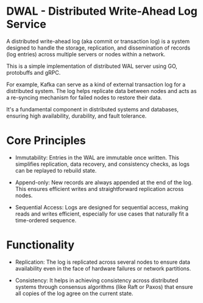 DWAL - Distributed Write-Ahead Log Service
==========================================

A distributed write-ahead log (aka commit or transaction log) is a system designed to handle the storage, replication, and dissemination of records (log entries) across multiple servers or nodes within a network.

This is a simple implementation of distributed WAL server using GO, protobuffs and gRPC.

For example, Kafka can serve as a kind of external transaction log for a distributed system. The log helps replicate data between nodes and acts as a re-syncing mechanism for failed nodes to restore their data.

It's a fundamental component in distributed systems and databases, ensuring high availability, durability, and fault tolerance.

# Core Principles

* Immutability: Entries in the WAL are immutable once written. This simplifies replication, data recovery, and consistency checks, as logs can be replayed to rebuild state.

* Append-only: New records are always appended at the end of the log. This ensures efficient writes and straightforward replication across nodes.

* Sequential Access: Logs are designed for sequential access, making reads and writes efficient, especially for use cases that naturally fit a time-ordered sequence.

# Functionality

* Replication: The log is replicated across several nodes to ensure data availability even in the face of hardware failures or network partitions.

* Consistency: It helps in achieving consistency across distributed systems through consensus algorithms (like Raft or Paxos) that ensure all copies of the log agree on the current state.

